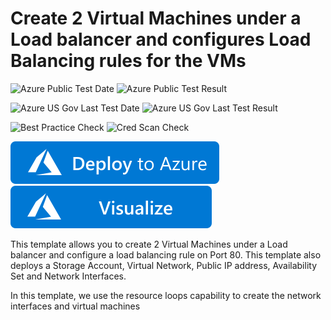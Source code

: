 # Create 2 Virtual Machines under a Load balancer and configures Load Balancing rules for the VMs

![Azure Public Test Date](https://azurequickstartsservice.blob.core.windows.net/badges/201-2-vms-loadbalancer-lbrules/PublicLastTestDate.svg)
![Azure Public Test Result](https://azurequickstartsservice.blob.core.windows.net/badges/201-2-vms-loadbalancer-lbrules/PublicDeployment.svg)

![Azure US Gov Last Test Date](https://azurequickstartsservice.blob.core.windows.net/badges/201-2-vms-loadbalancer-lbrules/FairfaxLastTestDate.svg)
![Azure US Gov Last Test Result](https://azurequickstartsservice.blob.core.windows.net/badges/201-2-vms-loadbalancer-lbrules/FairfaxDeployment.svg)

![Best Practice Check](https://azurequickstartsservice.blob.core.windows.net/badges/201-2-vms-loadbalancer-lbrules/BestPracticeResult.svg)
![Cred Scan Check](https://azurequickstartsservice.blob.core.windows.net/badges/201-2-vms-loadbalancer-lbrules/CredScanResult.svg)

[![Deploy To Azure](https://raw.githubusercontent.com/Azure/azure-quickstart-templates/master/1-CONTRIBUTION-GUIDE/images/deploytoazure.svg?sanitize=true)](https://portal.azure.com/#create/Microsoft.Template/uri/https%3A%2F%2Fraw.githubusercontent.com%2FAzure%2Fazure-quickstart-templates%2Fmaster%2F201-2-vms-loadbalancer-lbrules%2Fazuredeploy.json)
[![Visualize](https://raw.githubusercontent.com/Azure/azure-quickstart-templates/master/1-CONTRIBUTION-GUIDE/images/visualizebutton.svg?sanitize=true)](http://armviz.io/#/?load=https%3A%2F%2Fraw.githubusercontent.com%2FAzure%2Fazure-quickstart-templates%2Fmaster%2F201-2-vms-loadbalancer-lbrules%2Fazuredeploy.json)

This template allows you to create 2 Virtual Machines under a Load balancer and
configure a load balancing rule on Port 80. This template also deploys a Storage
Account, Virtual Network, Public IP address, Availability Set and Network
Interfaces.

In this template, we use the resource loops capability to create the network
interfaces and virtual machines
